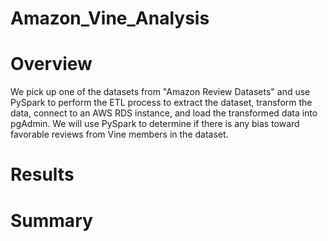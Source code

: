 # Amazon_Vine_Analysis
# Overview
We pick up one of the datasets from "Amazon Review Datasets" and use PySpark to perform the ETL process to extract the dataset, transform the data, connect to an AWS RDS instance, and load the transformed data into pgAdmin. We will use PySpark to determine if there is any bias toward favorable reviews from Vine members in the dataset. 
# Results
# Summary
